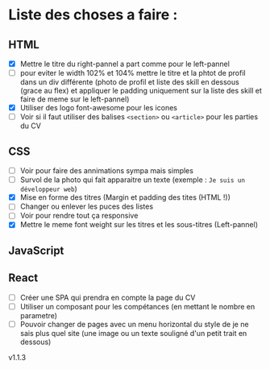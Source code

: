 # Liste des choses a faire :

## HTML

- [x] Mettre le titre du right-pannel a part comme pour le left-pannel
- [ ] pour eviter le width 102% et 104% mettre le titre et la phtot de profil dans un div différente (photo de profil et liste des skill en dessous (grace au flex) et appliquer le padding uniquement sur la liste des skill et faire de meme sur le left-pannel)
- [x] Utiliser des logo font-awesome pour les icones
- [ ] Voir si il faut utiliser des balises `<section>` ou `<article>` pour les parties du CV

## CSS

- [ ] Voir pour faire des annimations sympa mais simples
- [ ] Survol de la photo qui fait apparaitre un texte (exemple : `Je suis un développeur web`)
- [x] Mise en forme des titres (Margin et padding des tites (HTML !))
- [ ] Changer ou enlever les puces des listes
- [ ] Voir pour rendre tout ça responsive
- [x] Mettre le meme font weight sur les titres et les sous-titres (Left-pannel)

## JavaScript

## React

- [ ] Créer une SPA qui prendra en compte la page du CV
- [ ] Utiliser un composant pour les compétances (en mettant le nombre en parametre)
- [ ] Pouvoir changer de pages avec un menu horizontal du style de je ne sais plus quel site (une image ou un texte souligné d'un petit trait en dessous)

v1.1.3
